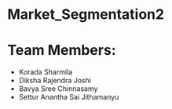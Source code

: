 ﻿# Market_Segmentation2

# Team Members:
* Korada Sharmila
* Diksha Rajendra Joshi
* Bavya Sree Chinnasamy
* Settur Anantha Sai Jithamanyu
